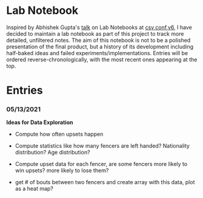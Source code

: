 # Lab Notebook

Inspired by Abhishek Gupta's [talk](https://zenodo.org/record/4737535#.YJGjZn1KhN0) on Lab Notebooks at [csv,conf,v6](https://csvconf.com/), I have decided to maintain a lab notebook as part of this project to track more detailed, unfiltered notes. The aim of this notebook is not to be a polished presentation of the final product, but a history of its development including half-baked ideas and failed experiments/implementations. Entries will be ordered reverse-chronologically, with the most recent ones appearing at the top. 

# Entries 


### 05/13/2021

**Ideas for Data Exploration**

* Compute how often upsets happen 
* Compute statistics like how many fencers are left handed? Nationality distribution? Age distribution? 
* Compute upset data for each fencer, are some fencers more likely to win upsets? more likely to lose them? 


* get # of bouts between two fencers and create array with this data, plot as a heat map? 